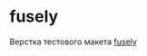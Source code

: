 # fusely

Верстка тестового макета [fusely](https://www.figma.com/community/file/1046774226276680836)